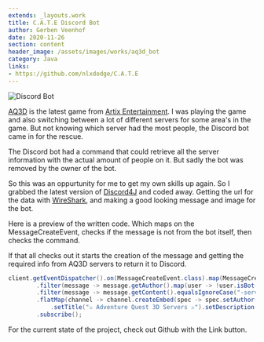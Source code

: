 ```yaml
---
extends: _layouts.work
title: C.A.T.E Discord Bot
author: Gerben Veenhof
date: 2020-11-26
section: content
header_image: /assets/images/works/aq3d_bot
category: Java
links:
- https://github.com/nlxdodge/C.A.T.E
---
```


![Discord Bot](/assets/images/works/aq3d_bot.webp)

[AQ3D](https://aq3d.com/) is the latest game from [Artix Entertainment](https://www.artix.com/).
I was playing the game and also switching between a lot of different servers for some area's in the game. But not knowing which server had the most people, the Discord bot came in for the rescue.

The Discord bot had a command that could retrieve all the server information with the actual amount of people on it. But sadly the bot was removed by the owner of the bot.

So this was an oppurtunity for me to get my own skills up again. So I grabbed the latest version of [Discord4J](https://discord4j.com/) and coded away. Getting the url for the data with [WireShark](https://www.wireshark.org/), and making a good looking message and image for the bot.

Here is a preview of the written code. Which maps on the MessageCreateEvent, checks if the message is not from the bot itself, then checks the command.

If that all checks out it starts the creation of the message and getting the required info from AQ3D servers to return it to Discord.

```java
client.getEventDispatcher().on(MessageCreateEvent.class).map(MessageCreateEvent::getMessage)
        .filter(message -> message.getAuthor().map(user -> !user.isBot()).orElse(false))
        .filter(message -> message.getContent().equalsIgnoreCase("-servers")).flatMap(Message::getChannel)
        .flatMap(channel -> channel.createEmbed(spec -> spec.setAuthor("🤖 C.A.T.E", null, LOGO)
            .setTitle("⚔ Adventure Quest 3D Servers ⚔").setDescription(api.getServerInfo())))
        .subscribe();
```

For the current state of the project, check out Github with the Link button.
